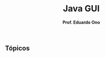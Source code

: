 &nbsp;

<h1 align="center">Java GUI</h1>

<h4 align="center">Prof. Eduardo Ono</h4>

&nbsp;

## Tópicos



&nbsp;

